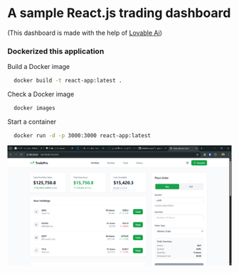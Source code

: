 # A sample React.js trading dashboard
(This dashboard is made with the help of [Lovable Ai](https://lovable.dev/))
### Dockerized this application
Build a Docker image
```bash
  docker build -t react-app:latest .
```
Check a Docker image
```bash
  docker images
```
Start a container
```bash
  docker run -d -p 3000:3000 react-app:latest
```
![Alt text](react-dashboard-1.png)
